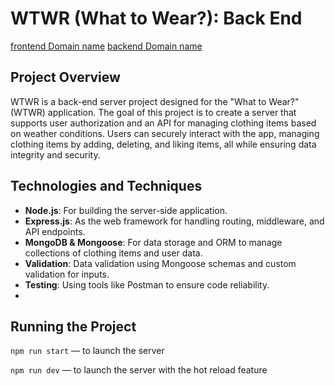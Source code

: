 # WTWR (What to Wear?): Back End

[frontend Domain name](https://startling-crepe-a80270.netlify.app)
[backend Domain name](https://se-project-express-9nel.onrender.com)

## Project Overview

WTWR is a back-end server project designed for the "What to Wear?" (WTWR) application. The goal of this project is to create a server that supports user authorization and an API for managing clothing items based on weather conditions. Users can securely interact with the app, managing clothing items by adding, deleting, and liking items, all while ensuring data integrity and security.

## Technologies and Techniques

- **Node.js**: For building the server-side application.
- **Express.js**: As the web framework for handling routing, middleware, and API endpoints.
- **MongoDB & Mongoose**: For data storage and ORM to manage collections of clothing items and user data.
- **Validation**: Data validation using Mongoose schemas and custom validation for inputs.
- **Testing**: Using tools like Postman to ensure code reliability.
-

## Running the Project

`npm run start` — to launch the server

`npm run dev` — to launch the server with the hot reload feature
